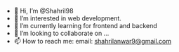 - 👋 Hi, I’m @Shahril98
- 👀 I’m interested in web development.
- 🌱 I’m currently learning for frontend and backend 
- 💞️ I’m looking to collaborate on ...
- 📫 How to reach me: email: shahrilanwar9@gmail.com

<!---
Shahril98/Shahril98 is a ✨ special ✨ repository because its `README.md` (this file) appears on your GitHub profile.
You can click the Preview link to take a look at your changes.
--->
